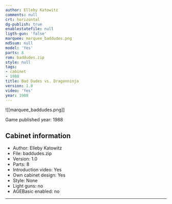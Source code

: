 ```yaml
---
author: Elleby Katowitz
comments: null
crt: horizontal
dg-publish: true
enablestatefile: null
ligth-gun: 'false'
marquee: marquee_baddudes.png
md5sum: null
model: 'Yes'
parts: 8
rom: baddudes.zip
style: null
tags:
- cabinet
- 1988
title: Bad Dudes vs. Dragonninja
version: 1.0
video: 'Yes'
year: 1988
---
```


![[marquee_baddudes.png]]

Game published year: 1988

## Cabinet information

- Author: Elleby Katowitz
- File: baddudes.zip
- Version: 1.0
- Parts: 8
- Introduction video: Yes
- Own cabinet design: Yes
- Style: None
- Light guns: no
- AGEBasic enabled: no

---

